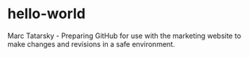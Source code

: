 # hello-world
Marc Tatarsky - Preparing GitHub for use with the marketing website to make changes and revisions in a safe environment.
